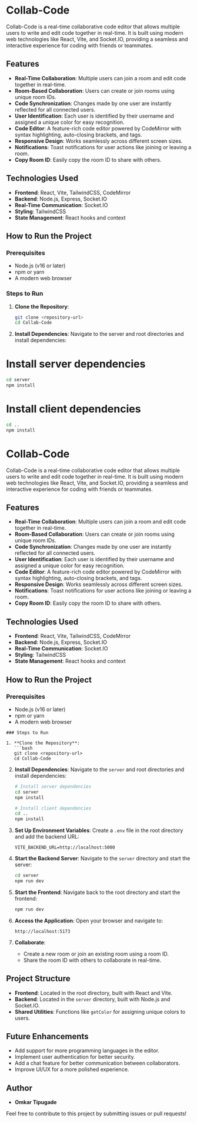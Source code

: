 # Collab-Code

Collab-Code is a real-time collaborative code editor that allows multiple users to write and edit code together in real-time. It is built using modern web technologies like React, Vite, and Socket.IO, providing a seamless and interactive experience for coding with friends or teammates.

## Features

- **Real-Time Collaboration**: Multiple users can join a room and edit code together in real-time.
- **Room-Based Collaboration**: Users can create or join rooms using unique room IDs.
- **Code Synchronization**: Changes made by one user are instantly reflected for all connected users.
- **User Identification**: Each user is identified by their username and assigned a unique color for easy recognition.
- **Code Editor**: A feature-rich code editor powered by CodeMirror with syntax highlighting, auto-closing brackets, and tags.
- **Responsive Design**: Works seamlessly across different screen sizes.
- **Notifications**: Toast notifications for user actions like joining or leaving a room.
- **Copy Room ID**: Easily copy the room ID to share with others.

## Technologies Used

- **Frontend**: React, Vite, TailwindCSS, CodeMirror
- **Backend**: Node.js, Express, Socket.IO
- **Real-Time Communication**: Socket.IO
- **Styling**: TailwindCSS
- **State Management**: React hooks and context

## How to Run the Project

### Prerequisites

- Node.js (v16 or later)
- npm or yarn
- A modern web browser

### Steps to Run

1. **Clone the Repository**:

   ```bash
   git clone <repository-url>
   cd Collab-Code

   ```

2. **Install Dependencies**:
   Navigate to the server and root directories and install dependencies:

# Install server dependencies

```bash
cd server
npm install
```

# Install client dependencies

````bash
cd ..
npm install
````
# Collab-Code

Collab-Code is a real-time collaborative code editor that allows multiple users to write and edit code together in real-time. It is built using modern web technologies like React, Vite, and Socket.IO, providing a seamless and interactive experience for coding with friends or teammates.

## Features

- **Real-Time Collaboration**: Multiple users can join a room and edit code together in real-time.
- **Room-Based Collaboration**: Users can create or join rooms using unique room IDs.
- **Code Synchronization**: Changes made by one user are instantly reflected for all connected users.
- **User Identification**: Each user is identified by their username and assigned a unique color for easy recognition.
- **Code Editor**: A feature-rich code editor powered by CodeMirror with syntax highlighting, auto-closing brackets, and tags.
- **Responsive Design**: Works seamlessly across different screen sizes.
- **Notifications**: Toast notifications for user actions like joining or leaving a room.
- **Copy Room ID**: Easily copy the room ID to share with others.

## Technologies Used

- **Frontend**: React, Vite, TailwindCSS, CodeMirror
- **Backend**: Node.js, Express, Socket.IO
- **Real-Time Communication**: Socket.IO
- **Styling**: TailwindCSS
- **State Management**: React hooks and context

## How to Run the Project

### Prerequisites

- Node.js (v16 or later)
- npm or yarn
- A modern web browser
````
### Steps to Run

1. **Clone the Repository**:
   ```bash
   git clone <repository-url>
   cd Collab-Code
````

2. **Install Dependencies**:
   Navigate to the `server` and root directories and install dependencies:

   ```bash
   # Install server dependencies
   cd server
   npm install

   # Install client dependencies
   cd ..
   npm install
   ```

3. **Set Up Environment Variables**:
   Create a `.env` file in the root directory and add the backend URL:

   ```
   VITE_BACKEND_URL=http://localhost:5000
   ```

4. **Start the Backend Server**:
   Navigate to the `server` directory and start the server:

   ```bash
   cd server
   npm run dev
   ```

5. **Start the Frontend**:
   Navigate back to the root directory and start the frontend:

   ```bash
   npm run dev
   ```

6. **Access the Application**:
   Open your browser and navigate to:

   ```
   http://localhost:5173
   ```

7. **Collaborate**:
   - Create a new room or join an existing room using a room ID.
   - Share the room ID with others to collaborate in real-time.

## Project Structure

- **Frontend**: Located in the root directory, built with React and Vite.
- **Backend**: Located in the `server` directory, built with Node.js and Socket.IO.
- **Shared Utilities**: Functions like `getColor` for assigning unique colors to users.

## Future Enhancements

- Add support for more programming languages in the editor.
- Implement user authentication for better security.
- Add a chat feature for better communication between collaborators.
- Improve UI/UX for a more polished experience.

## Author

- **Omkar Tipugade**

Feel free to contribute to this project by submitting issues or pull requests!


